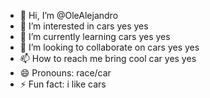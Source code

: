 - 👋 Hi, I’m @OleAlejandro
- 👀 I’m interested in cars yes yes
- 🌱 I’m currently learning cars yes yes
- 💞️ I’m looking to collaborate on cars yes yes
- 📫 How to reach me bring cool car yes yes
- 😄 Pronouns: race/car
- ⚡ Fun fact: i like cars
<!---
OleAlejandro/OleAlejandro is a ✨ special ✨ repository because its `README.md` (this file) appears on your GitHub profile.
You can click the Preview link to take a look at your changes.
--->
